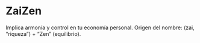 # ZaiZen
Implica armonía y control en tu economía personal. 
Origen del nombre: (zai, “riqueza”) + “Zen” (equilibrio).
